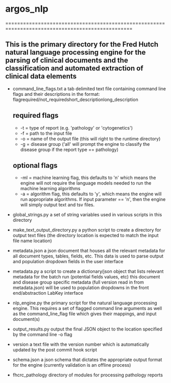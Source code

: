 # argos_nlp
=================================================================================================

This is the primary directory for the Fred Hutch natural language processing engine for the 
parsing of clinical documents and the classification and automated extraction of clinical data elements
----------------------------------------------------------------------------------------------------------------
- command_line_flags.txt 
	a tab delimited text file containing command line flags and their descriptions in the format:
	flag<tab>required/not_required<tab>short_description<tab>long_description
	
	required flags
	--------------
	* -t = type of report (e.g. 'pathology' or 'cytogenetics')
	* -f = path to the input file
	* -o = name of the output file (this will right to the runtime directory)
	* -g = disease group ('all' will prompt the engine to classify the disease group if the report type == pathology)
	
	optional flags
	--------------
	* -ml = machine learning flag, this defaults to 'n' which means the engine will not require the language models needed to run the machine learning algorithms
	* -a = algorithm flag, this defaults to 'y', which means the engine will run appropriate algorithms. If input parameter == 'n', then the engine will simply output text and tsv files.

- global_strings.py
	a set of string variables used in various scripts in this directory

- make_text_output_directory.py
	a python script to create a directory for output text files (the directory location is expected 
	to match the input file name location)

- metadata.json
	a json document that houses all the relevant metadata for all document types, tables, fields, etc. This data is used to parse output and population dropdown fields in the user interface

- metadata.py
	a script to create a dictionary/json object that lists relevant metadata for the batch run 
	(potential fields values, etc)
	this document and disease group specific metadata (full version read in from metadata.json) 
	will be used to population dropdowns in the front end/abstraction LabKey interface

- nlp_engine.py
	the primary script for the natural language processing engine.  This requires a set of flagged command line arguments
	as well as the command_line_flag file which gives their mappings, and input document(s)

- output_results.py
	output the final JSON object to the location specified by the command line -o flag

- version
	a text file with the version number which is automatically updated by the post commit hook script

- schema.json
	a json schema that dictates the appropriate output format for the engine (currently validation is an offline process)
	
- fhcrc_pathology
	directory of modules for processing pathology reports
